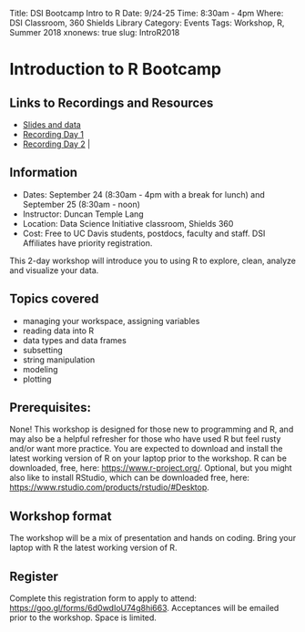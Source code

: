 Title: DSI Bootcamp Intro to R
Date: 9/24-25
Time:  8:30am - 4pm
Where: DSI Classroom, 360 Shields Library
Category: Events
Tags: Workshop, R, Summer 2018
xnonews: true
slug: IntroR2018

# Introduction to R Bootcamp

## Links to Recordings and Resources

* [Slides and data](https://github.com/dsidavis/RIntro18)
* [Recording Day 1](https://www.youtube.com/watch?v=0O9fjsxpqsQ) 
* [Recording Day 2](https://www.youtube.com/watch?v=ZyWch5HAhqY) |

## Information

* Dates: September 24 (8:30am - 4pm with a break for lunch) and September 25 (8:30am - noon)
* Instructor: Duncan Temple Lang
* Location: Data Science Initiative classroom, Shields 360
* Cost: Free to UC Davis students, postdocs, faculty and staff. DSI Affiliates have priority registration.

This 2-day workshop will introduce you to using R to explore, clean, analyze and visualize your data. 

## Topics covered

*  managing your workspace, assigning variables
* reading data into R
* data types and data frames
* subsetting
* string manipulation
* modeling
* plotting

## Prerequisites: 

None! This workshop is designed for those new to programming and R, and may also be a helpful refresher for those who have used R but feel rusty and/or want more practice. You are expected to download and install the latest working version of R on your laptop prior to the workshop. R can be downloaded, free, here: https://www.r-project.org/. Optional, but you might also like to install RStudio, which can be downloaded free, here: https://www.rstudio.com/products/rstudio/#Desktop. 

## Workshop format

The workshop will be a mix of presentation and hands on coding. Bring your laptop with R the latest working version of R.

## Register

Complete this registration form to apply to attend: https://goo.gl/forms/6d0wdIoU74g8hi663. Acceptances will be emailed prior to the workshop. Space is limited.
